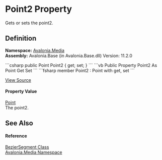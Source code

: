 # Point2 Property


Gets or sets the point2.



## Definition
**Namespace:** <a href="N_Avalonia_Media">Avalonia.Media</a>  
**Assembly:** Avalonia.Base (in Avalonia.Base.dll) Version: 11.2.0

<Tabs groupId="api-code-preview">
<TabItem value="csharp" label="C#">
```csharp
public Point Point2 { get; set; }
```
</TabItem>
<TabItem value="vb" label="VB">
```vb
Public Property Point2 As Point
	Get
	Set
```
</TabItem>
<TabItem value="fsharp" label="F#">
```fsharp
member Point2 : Point with get, set
```
</TabItem>
</Tabs>



<a href="https://github.com/AvaloniaUI/Avalonia/tree/master/src/Avalonia.Base/Media/BezierSegment+.cs#L43" title="View the source code">View Source</a>



#### Property Value
<a href="T_Avalonia_Point">Point</a>  
The point2.

## See Also


#### Reference
<a href="T_Avalonia_Media_BezierSegment">BezierSegment Class</a>  
<a href="N_Avalonia_Media">Avalonia.Media Namespace</a>  

